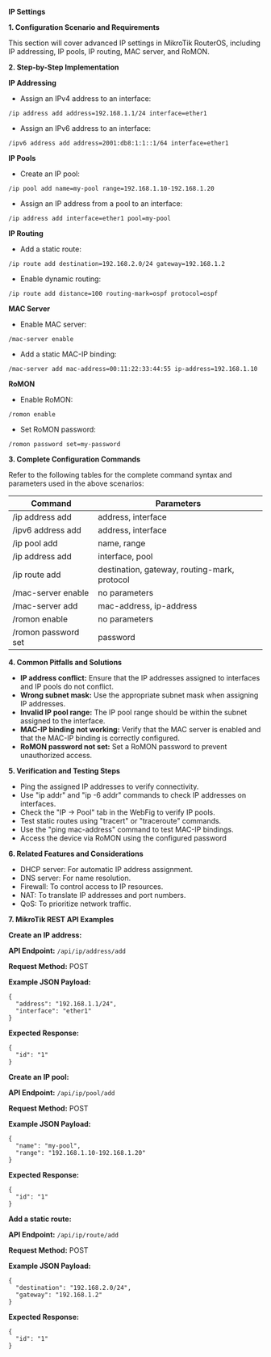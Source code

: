 **IP Settings**

**1. Configuration Scenario and Requirements**

This section will cover advanced IP settings in MikroTik RouterOS, including IP addressing, IP pools, IP routing, MAC server, and RoMON.

**2. Step-by-Step Implementation**

**IP Addressing**

* Assign an IPv4 address to an interface:

```
/ip address add address=192.168.1.1/24 interface=ether1
```

* Assign an IPv6 address to an interface:

```
/ipv6 address add address=2001:db8:1:1::1/64 interface=ether1
```

**IP Pools**

* Create an IP pool:

```
/ip pool add name=my-pool range=192.168.1.10-192.168.1.20
```

* Assign an IP address from a pool to an interface:

```
/ip address add interface=ether1 pool=my-pool
```

**IP Routing**

* Add a static route:

```
/ip route add destination=192.168.2.0/24 gateway=192.168.1.2
```

* Enable dynamic routing:

```
/ip route add distance=100 routing-mark=ospf protocol=ospf
```

**MAC Server**

* Enable MAC server:

```
/mac-server enable
```

* Add a static MAC-IP binding:

```
/mac-server add mac-address=00:11:22:33:44:55 ip-address=192.168.1.10
```

**RoMON**

* Enable RoMON:

```
/romon enable
```

* Set RoMON password:

```
/romon password set=my-password
```

**3. Complete Configuration Commands**

Refer to the following tables for the complete command syntax and parameters used in the above scenarios:

| Command | Parameters |
|---|---|
| /ip address add | address, interface |
| /ipv6 address add | address, interface |
| /ip pool add | name, range |
| /ip address add | interface, pool |
| /ip route add | destination, gateway, routing-mark, protocol |
| /mac-server enable | no parameters |
| /mac-server add | mac-address, ip-address |
| /romon enable | no parameters |
| /romon password set | password |

**4. Common Pitfalls and Solutions**

* **IP address conflict:** Ensure that the IP addresses assigned to interfaces and IP pools do not conflict.
* **Wrong subnet mask:** Use the appropriate subnet mask when assigning IP addresses.
* **Invalid IP pool range:** The IP pool range should be within the subnet assigned to the interface.
* **MAC-IP binding not working:** Verify that the MAC server is enabled and that the MAC-IP binding is correctly configured.
* **RoMON password not set:** Set a RoMON password to prevent unauthorized access.

**5. Verification and Testing Steps**

* Ping the assigned IP addresses to verify connectivity.
* Use "ip addr" and "ip -6 addr" commands to check IP addresses on interfaces.
* Check the "IP -> Pool" tab in the WebFig to verify IP pools.
* Test static routes using "tracert" or "traceroute" commands.
* Use the "ping mac-address" command to test MAC-IP bindings.
* Access the device via RoMON using the configured password

**6. Related Features and Considerations**

* DHCP server: For automatic IP address assignment.
* DNS server: For name resolution.
* Firewall: To control access to IP resources.
* NAT: To translate IP addresses and port numbers.
* QoS: To prioritize network traffic.

**7. MikroTik REST API Examples**

**Create an IP address:**

**API Endpoint:** `/api/ip/address/add`

**Request Method:** POST

**Example JSON Payload:**

```
{
  "address": "192.168.1.1/24",
  "interface": "ether1"
}
```

**Expected Response:**

```
{
  "id": "1"
}
```

**Create an IP pool:**

**API Endpoint:** `/api/ip/pool/add`

**Request Method:** POST

**Example JSON Payload:**

```
{
  "name": "my-pool",
  "range": "192.168.1.10-192.168.1.20"
}
```

**Expected Response:**

```
{
  "id": "1"
}
```

**Add a static route:**

**API Endpoint:** `/api/ip/route/add`

**Request Method:** POST

**Example JSON Payload:**

```
{
  "destination": "192.168.2.0/24",
  "gateway": "192.168.1.2"
}
```

**Expected Response:**

```
{
  "id": "1"
}
```